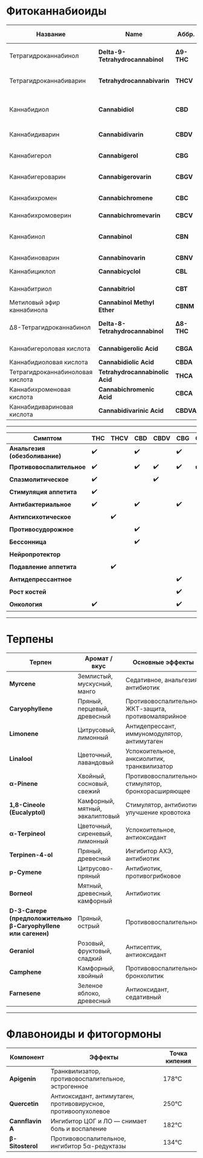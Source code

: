 # Фитоканнабиоиды

| Название                         | Name                             | Аббр.      | Эффекты                                                      | Точка кипения |
| -------------------------------- | -------------------------------- | ---------- | ------------------------------------------------------------ | ------------- |
| Тетрагидроканнабинол             | **Delta-9-Tetrahydrocannabinol** | **Δ9-THC** | Эйфория, анальгезия, противовоспалительное, противорвотное   | 157°C         |
| Тетрагидроканнабиварин           | **Tetrahydrocannabivarin**       | **THCV**   | Подавление аппетита, анальгезия, эйфория, антипсихотик       | <220°C        |
| Каннабидиол                      | **Cannabidiol**                  | **CBD**    | Анксиолитик, анальгетик, спазмолитик, противовоспалительное  | 160–180°C     |
| Каннабидиварин                   | **Cannabidivarin**               | **CBDV**   | Противовоспалительное, спазмолитик                           | —             |
| Каннабигерол                     | **Cannabigerol**                 | **CBG**    | Анальгезия, антидепрессант, антибактериальное                | —             |
| Каннабигероварин                 | **Cannabigerovarin**             | **CBGV**   | Противовоспалительное, нейропротектор                        | —             |
| Каннабихромен                    | **Cannabichromene**              | **CBC**    | Противовоспалительное, анальгезия, антибиотик, антигрибковое | 220°C         |
| Каннабихромоверин                | **Cannabichromevarin**           | **CBCV**   | Нейропротектор                                               | —             |
| Каннабинол                       | **Cannabinol**                   | **CBN**    | Седативное, успокоительное, антиоксидант, антибиотик         | 185°C         |
| Каннабиноварин                   | **Cannabinovarin**               | **CBNV**   | Анальгезия, снотворное                                       | —             |
| Каннабициклол                    | **Cannabicyclol**                | **CBL**    | Предположительно — противовоспалительное                     | —             |
| Каннабитриол                     | **Cannabitriol**                 | **CBT**    | Слабое седативное, антиоксидант                              | —             |
| Метиловый эфир каннабинола       | **Cannabinol Methyl Ether**      | **CBNM**   | Седативное                                                   | —             |
| Δ8-Тетрагидроканнабинол          | **Delta-8-Tetrahydrocannabinol** | **Δ8-THC** | Менее психоактивный аналог THC, противорвотное               | 175–178°C     |
| Каннабигероловая кислота         | **Cannabigerolic Acid**          | **CBGA**   | Предшественник каннабиноидов                                 | —             |
| Каннабидиоловая кислота          | **Cannabidiolic Acid**           | **CBDA**   | Противовоспалительное                                        | —             |
| Тетрагидроканнабиноловая кислота | **Tetrahydrocannabinolic Acid**  | **THCA**   | Противосудорожное, противовоспалительное                     | —             |
| Каннабихроменовая кислота        | **Cannabichromenic Acid**        | **CBCA**   | Противовоспалительное                                        | —             |
| Каннабидивариновая кислота       | **Cannabidivarinic Acid**        | **CBDVA**  | Противовоспалительное                                        | —             |

---

| **Симптом**                    | **THC** | **THCV** | **CBD** | **CBDV** | **CBG** | **CBGV** | **CBC** | **CBCV** | **CBN** | **CBNV** | **CBL** | **CBGA** | **CBDA** | **THCA** | **CBCA** | **CBDVA** | **CBT** | **CBNM** |
| ------------------------------ | ------- | -------- | ------- | -------- | ------- | -------- | ------- | -------- | ------- | -------- | ------- | -------- | -------- | -------- | -------- | --------- | ------- | -------- |
| **Анальгезия (обезболивание)** | ✔️      |          | ✔️      |          | ✔️      |          | ✔️      |          | ✔️      | ✔️       | ✔️      |          |          |          |          |           | ✔️      |          |
| **Противовоспалительное**      | ✔️      |          | ✔️      | ✔️       | ✔️      | ✔️       | ✔️      | ✔️       | ✔️      | ✔️       | ✔️      | ✔️       | ✔️       | ✔️       | ✔️       | ✔️        | ✔️      |          |
| **Спазмолитическое**           | ✔️      |          |         | ✔️       |         |          |         |          |         |          |         |          |          |          |          |           |         |          |
| **Стимуляция аппетита**        | ✔️      |          |         |          |         |          |         |          |         |          |         |          |          |          |          |           |         |          |
| **Антибактериальное**          | ✔️      |          | ✔️      |          | ✔️      |          | ✔️      |          |         |          |         |          |          |          |          |           |         |          |
| **Антипсихотическое**          |         | ✔️       |         |          |         |          |         |          |         |          |         |          |          |          |          |           |         |          |
| **Противосудорожное**          |         |          | ✔️      |          |         |          |         |          |         |          |         |          | ✔️       |          |          |           |         |          |
| **Бессонница**                 |         |          | ✔️      |          |         |          |         |          | ✔️      |          |         |          | ✔️       |          |          |           |         |          |
| **Нейропротектор**             |         |          |         |          |         |          |         | ✔️       |         |          |         |          |          |          |          |           |         |          |
| **Подавление аппетита**        |         | ✔️       |         |          |         |          |         |          |         |          |         |          |          |          |          |           |         |          |
| **Антидепрессантное**          |         |          |         |          | ✔️      |          | ✔️      |          |         |          |         |          |          |          |          |           |         |          |
| **Рост костей**                |         |          |         |          | ✔️      |          | ✔️      |          |         |          |         |          |          |          |          |           |         |          |
| **Онкология**                  | ✔️      |          |         |          | ✔️      |          |         |          |         |          |         |          |          |          |          |           |         |          |

---

# Терпены

|Терпен|Аромат / вкус|Основные эффекты|Точка кипения|
|---|---|---|---|
|**Myrcene**|Землистый, мускусный, манго|Седативное, анальгезия, антибиотик|166–168°C|
|**Caryophyllene**|Пряный, перцевый, древесный|Противовоспалительное, ЖКТ-защита, противомалярийное|119°C|
|**Limonene**|Цитрусовый, лимонный|Антидепрессант, иммуномодулятор, антимутаген|177°C|
|**Linalool**|Цветочный, лавандовый|Успокоительное, анксиолитик, транквилизатор|138°C|
|**α-Pinene**|Хвойный, сосновый, свежий|Противовоспалительное, стимулятор, бронхорасширяющее|158°C|
|**1,8-Cineole (Eucalyptol)**|Камфорный, мятный, эвкалиптовый|Стимулятор, антибиотик, улучшение кровотока|176°C|
|**α-Terpineol**|Цветочный, сиреневый, лимонный|Успокоительное, антиоксидант|217–218°C|
|**Terpinen-4-ol**|Пряный, древесный|Ингибитор АХЭ, антибиотик|209°C|
|**p-Cymene**|Цитрусово-пряный|Антибиотик, противогрибковое|177°C|
|**Borneol**|Мятный, древесный, камфорный|Антибиотик|210°C|
|**D-3-Carepe (предположительно β-Caryophyllene или сагенен)**|Пряный, острый|Противовоспалительное|168°C|
|**Geraniol**|Розовый, фруктовый, сладкий|Антисептик, антиоксидант|~230°C|
|**Camphene**|Камфорный, хвойный|Противовоспалительное, бронхолитик|~159°C|
|**Farnesene**|Зеленое яблоко, древесный|Антиоксидант, седативный|~125°C|

---

# Флавоноиды и фитогормоны

| Компонент        | Эффекты                                                       | Точка кипения |
| ---------------- | ------------------------------------------------------------- | ------------- |
| **Apigenin**     | Транквилизатор, противовоспалительное, эстрогенное            | 178°C         |
| **Quercetin**    | Антиоксидант, антимутаген, противовирусное, противоопухолевое | 250°C         |
| **Cannflavin A** | Ингибитор ЦОГ и ЛО — снимает боль и воспаление                | 182°C         |
| **β-Sitosterol** | Противовоспалительное, ингибитор 5α-редуктазы                 | 134°C         |